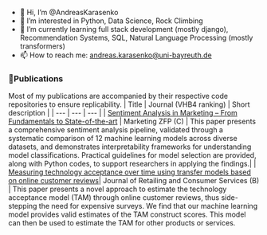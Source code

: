 - 👋 Hi, I’m @AndreasKarasenko
- 👀 I’m interested in Python, Data Science, Rock Climbing
- 🌱 I’m currently learning full stack development (mostly django), Recommendation Systems, SQL, Natural Language Processing (mostly transformers)
- 📫 How to reach me: andreas.karasenko@uni-bayreuth.de

### 📄Publications 
Most of my publications are accompanied by their respective code repositories to ensure replicability.
| Title | Journal (VHB4 ranking) | Short description |
| --- | --- | --- |
| [Sentiment Analysis in Marketing – From Fundamentals to State-of-the-art](https://doi.org/10.15358/0344-1369-2025-1-45) | Marketing ZFP (C) | This paper presents a comprehensive sentiment analysis pipeline, validated through a systematic comparison of 12 machine learning models across diverse datasets, and demonstrates interpretability frameworks for understanding model classifications. Practical guidelines for model selection are provided, along with Python codes, to support researchers in applying the findings.|
| [Measuring technology acceptance over time using transfer models based on online customer reviews](https://doi.org/10.1016/j.jretconser.2025.104278)| Journal of Retailing and Consumer Services (B) | This paper presents a novel approach to estimate the technology acceptance model (TAM) through online customer reviews, thus side-stepping the need for expensive surveys. We find that our machine learning model provides valid estimates of the TAM construct scores. This model can then be used to estimate the TAM for other products or services.


<!---
AndreasKarasenko/AndreasKarasenko is a ✨ special ✨ repository because its `README.md` (this file) appears on your GitHub profile.
You can click the Preview link to take a look at your changes.
--->
